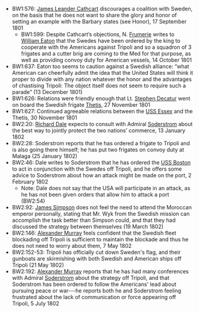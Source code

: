 - BW1:576: [James Leander Cathcart]() discourages a coalition with Sweden, on the basis that he does not want to share the glory and honor of setting an example with the Barbary states (see Honor), 17 September 1801
    - BW1:599: Despite Cathcart’s objections, N. [Frumerie]() writes to [William Eaton]() that the Swedes have been ordered by the king to cooperate with the Americans against Tripoli and so a squadron of 3 frigates and a cutter brig are coming to the Med for that purpose, as well as providing convoy duty for American vessels, 14 October 1801
- BW1:637: Eaton too seems to caution against a Swedish alliance: “what American can cheerfully admit the idea that the United States will think it proper to divide with any nation whatever the honor and the advantages of chastising Tripoli: The object itself does not seem to require such a parade” (13 December 1801)
- BW1:626: Relations were friendly enough that Lt. [Stephen Decatur]() went on board the Swedish frigate [Thetis](), 27 November 1801
- BW1:627: Continued agreeable relations between the [USS Essex]() and the Thetis, 30 November 1801
- BW2:20: [Richard Dale]() expects to consult with Admiral [Soderstrom]() about the best way to jointly protect the two nations’ commerce, 13 January 1802
- BW2:28: Soderstrom reports that he has ordered a frigate to Tripoli and is also going there himself; he has put two frigates on convoy duty at Malaga (25 January 1802)
- BW2:46: Dale writes to Soderstrom that he has ordered the [USS Boston]() to act in conjunction with the Swedes off Tripoli, and he offers some advice to Soderstrom about how an attack might be made on the port, 2 February 1802
    - Note: Dale does not say that the USA will participate in an attack, as he has not been given orders that allow him to attack a port (BW2:54)
- BW2:92: [James Simpson]() does not feel the need to attend the Moroccan emperor personally, stating that Mr. Wyk from the Swedish mission can accomplish the task better than Simpson could, and that they had discussed the strategy between themselves (19 March 1802)
- BW2:146: [Alexander Murray]() feels confident that the Swedish fleet blockading off Tripoli is sufficient to maintain the blockade and thus he does not need to worry about them, 7 May 1802
- BW2:152-53: Tripoli has officially cut down Sweden's flag, and their gunboats are skirmishing with both Swedish and American ships off Tripoli (21 May 1802)
- BW2:192: [Alexander Murray]() reports that he has had many conferences with Admiral [Soderstrom]() about the strategy off Tripoli, and that Soderstrom has been ordered to follow the Americans' lead about pursuing peace or war---he reports both he and Soderstrom feeling frustrated about the lack of communication or force appearing off Tripoli, 5 July 1802